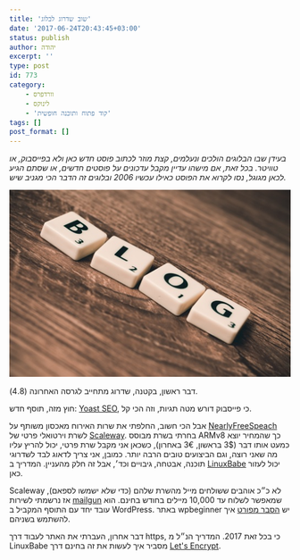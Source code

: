 ```yaml
---
title: 'שוב שדרוג לבלוג'
date: '2017-06-24T20:43:45+03:00'
status: publish
author: יהודה
excerpt: ''
type: post
id: 773
category:
    - וורדפרס
    - לינוקס
    - 'קוד פתוח ותוכנה חופשית'
tags: []
post_format: []
---
```

*בעידן שבו הבלוגים הולכים ונעלמים, קצת מוזר לכתוב פוסט חדש כאן ולא בפייסבוק, או טוויטר. בכל זאת, אם מישהו עדיין מקבל עדכונים על פוסטים חדשים, או שסתם הגיע לכאן מגוגל, נסו לקרוא את הפוסט כאילו עכשיו 2006 ובלוגים זה הדבר הכי מגניב שיש.*

![בלוג](/img/blog512.jpg)

דבר ראשון, בקטנה, שדרוג מתחייב לגרסה האחרונה (4.8).

חוץ מזה, תוסף חדש: [Yoast SEO](https://wordpress.org/plugins/wordpress-seo/), כי פייסבוק דורש מטה תגיות, וזה הכי קל.

אבל הכי חשוב, החלפתי את שרות האירוח מאכסון משותף על [NearlyFreeSpeach](https://www.nearlyfreespeech.net) לשרת וירטואלי פרטי של [Scaleway](https://www.scaleway.com/armv8-cloud-servers/). בחרתי בשרת מבוסס ARMv8 כך שהמחיר יוצא כמעט אותו דבר (3$ בראשון, 3€ באחרון), כשכאן אני מקבל שרת פרטי, יכול להריץ עליו מה שאני רוצה, וגם הביצועים טובים הרבה יותר. כמובן, אני צריך לדאוג לבד לשדרוגי תוכנה, אבטחה, גיבויים וכד׳, אבל זה חלק מהעניין. המדריך ב [LinuxBabe](https://www.linuxbabe.com/ubuntu/install-wordpress-ubuntu-16-04-apache) יכול לעזור כאן.

Scaleway לא כ״כ אוהבים ששולחים מייל מהשרת שלהם (כדי שלא ישמשו לספאם), אז נרשמתי לשירות [mailgun](https://www.mailgun.com) שמאפשר לשלוח עד 10,000 מיילים בחודש בחינם. הוא עובד יחד עם התוסף המקביל ב WordPress. באתר wpbeginner יש [הסבר מפורט](http://www.wpbeginner.com/wp-tutorials/how-to-fix-wordpress-not-sending-email-issue/) איך להשתמש בשניהם.

דבר אחרון, העברתי את האתר לעבוד דרך https, כי בכל זאת 2017. המדריך הנ״ל מ LinuxBabe מסביר איך לעשות את זה בחינם דרך [Let's Encrypt](https://letsencrypt.org).
